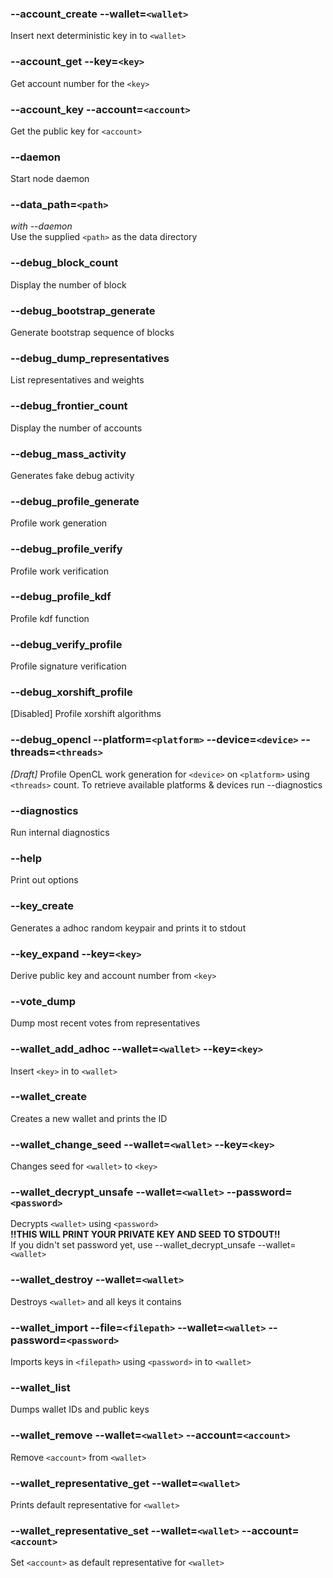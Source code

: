 
### --account_create --wallet=`<wallet>`
Insert next deterministic key in to `<wallet>`

### --account_get --key=`<key>`
Get account number for the `<key>`

### --account_key --account=`<account>`
Get the public key for `<account>`

### --daemon
Start node daemon

### --data_path=`<path>`
_with --daemon_   
Use the supplied `<path>` as the data directory

### --debug_block_count
Display the number of block

### --debug_bootstrap_generate
Generate bootstrap sequence of blocks

### --debug_dump_representatives
List representatives and weights

### --debug_frontier_count
Display the number of accounts

### --debug_mass_activity
Generates fake debug activity

### --debug_profile_generate
Profile work generation

### --debug_profile_verify
Profile work verification

### --debug_profile_kdf
Profile kdf function

### --debug_verify_profile
Profile signature verification

### --debug_xorshift_profile
[Disabled] Profile xorshift algorithms

### --debug_opencl --platform=`<platform>` --device=`<device>` --threads=`<threads>`
_[Draft]_ Profile OpenCL work generation for `<device>` on `<platform>` using `<threads>` count. To retrieve available platforms & devices run --diagnostics

### --diagnostics
Run internal diagnostics

### --help
Print out options

### --key_create
Generates a adhoc random keypair and prints it to stdout

### --key_expand --key=`<key>`
Derive public key and account number from `<key>`

### --vote_dump
Dump most recent votes from representatives

### --wallet_add_adhoc --wallet=`<wallet>` --key=`<key>`
Insert `<key>` in to `<wallet>`

### --wallet_create
Creates a new wallet and prints the ID

### --wallet_change_seed --wallet=`<wallet>` --key=`<key>`
Changes seed for `<wallet>` to `<key>`

### --wallet_decrypt_unsafe --wallet=`<wallet>` --password=`<password>`
Decrypts `<wallet>` using `<password>`  
**!!THIS WILL PRINT YOUR PRIVATE KEY AND SEED TO STDOUT!!**  
If you didn't set password yet, use --wallet_decrypt_unsafe --wallet=`<wallet>`

### --wallet_destroy --wallet=`<wallet>`
Destroys `<wallet>` and all keys it contains

### --wallet_import  --file=`<filepath>` --wallet=`<wallet>` --password=`<password>`
Imports keys in `<filepath>` using `<password>` in to `<wallet>`

### --wallet_list
Dumps wallet IDs and public keys

### --wallet_remove --wallet=`<wallet>` --account=`<account>`
Remove `<account>` from `<wallet>`

### --wallet_representative_get --wallet=`<wallet>`
Prints default representative for `<wallet>`

### --wallet_representative_set --wallet=`<wallet>` --account=`<account>`
Set `<account>` as default representative for `<wallet>`